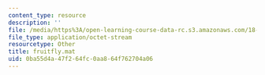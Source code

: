 ```yaml
---
content_type: resource
description: ''
file: /media/https%3A/open-learning-course-data-rc.s3.amazonaws.com/18-443-statistics-for-applications-fall-2006/0ba55d4a47f264fc0aa864f762704a06_fruitfly.mat
file_type: application/octet-stream
resourcetype: Other
title: fruitfly.mat
uid: 0ba55d4a-47f2-64fc-0aa8-64f762704a06
---
```

